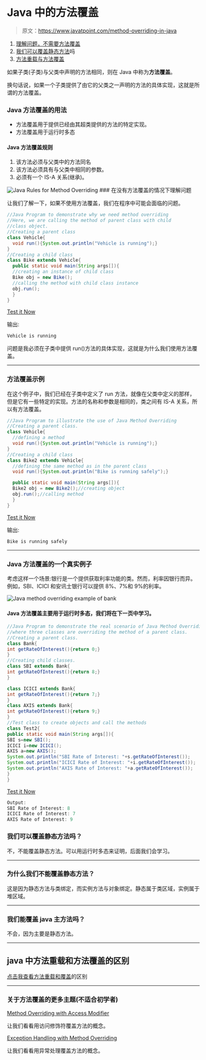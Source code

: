 # Java 中的方法覆盖

> 原文：<https://www.javatpoint.com/method-overriding-in-java>

1.  [理解问题，不需要方法覆盖](#moverproblem)
2.  [我们可以覆盖静态方法](#movercanstatic)吗
3.  [方法重载与方法覆盖](#moverdiff)

如果子类(子类)与父类中声明的方法相同，则在 Java 中称为**方法覆盖**。

换句话说，如果一个子类提供了由它的父类之一声明的方法的具体实现，这就是所谓的方法覆盖。

### Java 方法覆盖的用法

*   方法覆盖用于提供已经由其超类提供的方法的特定实现。
*   方法覆盖用于运行时多态

#### Java 方法覆盖规则

1.  该方法必须与父类中的方法同名
2.  该方法必须具有与父类中相同的参数。
3.  必须有一个 IS-A 关系(继承)。

![Java Rules for Method Overriding](../img/6a86c467177fbbd65485e9f4ef093884.png) ### 在没有方法覆盖的情况下理解问题

让我们了解一下，如果不使用方法覆盖，我们在程序中可能会面临的问题。

```java
//Java Program to demonstrate why we need method overriding
//Here, we are calling the method of parent class with child
//class object.
//Creating a parent class
class Vehicle{
  void run(){System.out.println("Vehicle is running");}
}
//Creating a child class
class Bike extends Vehicle{
  public static void main(String args[]){
  //creating an instance of child class
  Bike obj = new Bike();
  //calling the method with child class instance
  obj.run();
  }
}

```

[Test it Now](https://www.javatpoint.com/opr/test.jsp?filename=Bike)

输出:

```java
Vehicle is running

```

问题是我必须在子类中提供 run()方法的具体实现，这就是为什么我们使用方法覆盖。

* * *

 ### 方法覆盖示例

在这个例子中，我们已经在子类中定义了 run 方法，就像在父类中定义的那样，但是它有一些特定的实现。方法的名称和参数是相同的，类之间有 IS-A 关系，所以有方法覆盖。

```java
//Java Program to illustrate the use of Java Method Overriding
//Creating a parent class.
class Vehicle{
  //defining a method
  void run(){System.out.println("Vehicle is running");}
}
//Creating a child class
class Bike2 extends Vehicle{
  //defining the same method as in the parent class
  void run(){System.out.println("Bike is running safely");}

  public static void main(String args[]){
  Bike2 obj = new Bike2();//creating object
  obj.run();//calling method
  }
}

```

[Test it Now](https://www.javatpoint.com/opr/test.jsp?filename=Bike2)

输出:

```java
Bike is running safely

```

* * *

### Java 方法覆盖的一个真实例子

考虑这样一个场景:银行是一个提供获取利率功能的类。然而，利率因银行而异。例如，SBI、ICICI 和安讯士银行可以提供 8%、7%和 9%的利率。

![Java method overriding example of bank](../img/351a92ca866431a8842dca6e5ae70c62.png)

#### Java 方法覆盖主要用于运行时多态，我们将在下一页中学习。

```java
//Java Program to demonstrate the real scenario of Java Method Overriding
//where three classes are overriding the method of a parent class.
//Creating a parent class.
class Bank{
int getRateOfInterest(){return 0;}
}
//Creating child classes.
class SBI extends Bank{
int getRateOfInterest(){return 8;}
}

class ICICI extends Bank{
int getRateOfInterest(){return 7;}
}
class AXIS extends Bank{
int getRateOfInterest(){return 9;}
}
//Test class to create objects and call the methods
class Test2{
public static void main(String args[]){
SBI s=new SBI();
ICICI i=new ICICI();
AXIS a=new AXIS();
System.out.println("SBI Rate of Interest: "+s.getRateOfInterest());
System.out.println("ICICI Rate of Interest: "+i.getRateOfInterest());
System.out.println("AXIS Rate of Interest: "+a.getRateOfInterest());
}
}

```

[Test it Now](https://www.javatpoint.com/opr/test.jsp?filename=Test2)

```java
Output:
SBI Rate of Interest: 8
ICICI Rate of Interest: 7
AXIS Rate of Interest: 9

```

 ### 我们可以覆盖静态方法吗？

不，不能覆盖静态方法。可以用运行时多态来证明，后面我们会学习。

* * *

### 为什么我们不能覆盖静态方法？

这是因为静态方法与类绑定，而实例方法与对象绑定。静态属于类区域，实例属于堆区域。

* * *

### 我们能覆盖 java 主方法吗？

不会，因为主要是静态方法。

* * *

 ## java 中方法重载和方法覆盖的区别

[点击我查看方法重载和覆盖](method-overloading-vs-method-overriding-in-java)的区别

* * *

### 关于方法覆盖的更多主题(不适合初学者)

[Method Overriding with Access Modifier](access-modifiers#accessoverriding)

让我们看看用访问修饰符覆盖方法的概念。

[Exception Handling with Method Overriding](exception-handling-with-method-overriding)

让我们看看用异常处理覆盖方法的概念。